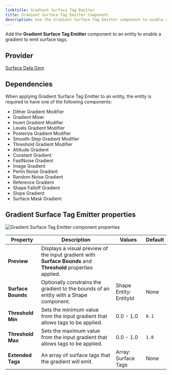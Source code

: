 ```yaml
---
linktitle: Gradient Surface Tag Emitter
title: Gradient Surface Tag Emitter Component
description: Use the Gradient Surface Tag Emitter component to enable a gradient to emit surface tags in your Open 3D Engine (O3DE) level.
---
```


Add the **Gradient Surface Tag Emitter** component to an entity to enable a gradient to emit surface tags.

## Provider

[Surface Data Gem](/docs/user-guide/gems/reference/environment/surface-data)

## Dependencies

When applying Gradient Surface Tag Emitter to an entity, the entity is required to have one of the following components:

- Dither Gradient Modifier
- Gradient Mixer
- Invert Gradient Modifier
- Levels Gradient Modifier
- Posterize Gradient Modifier
- Smooth-Step Gradient Modifier
- Threshold Gradient Modifier
- Altitude Gradient
- Constant Gradient
- FastNoise Gradient
- Image Gradient
- Perlin Noise Gradient
- Random Noise Gradient
- Reference Gradient
- Shape Falloff Gradient
- Slope Gradient
- Surface Mask Gradient

## Gradient Surface Tag Emitter properties

![Gradient Surface Tag Emitter component properties](/images/user-guide/components/reference/surface-data/gradient-surface-tag-emitter-component.png)

| Property | Description | Values | Default |
|-|-|-|-|
| **Preview** | Displays a visual preview of the input gradient with **Surface Bounds** and **Threshold** properties applied. |  |  |
| **Surface Bounds** | Optionally constrains the gradient to the bounds of an entity with a Shape component. | Shape Entity: EntityId | None |
| **Threshold Min** | Sets the minimum value from the input gradient that allows tags to be applied. | 0.0 - 1.0 | `0.1` |
| **Threshold Max** | Sets the maximum value from the input gradient that allows tags to be applied. | 0.0 - 1.0 | `1.0` |
| **Extended Tags** | An array of surface tags that the gradient will emit. | Array: Surface Tags | None |
